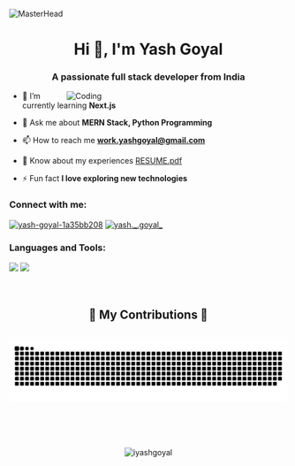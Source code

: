
![MasterHead](https://user-images.githubusercontent.com/10498744/210012254-234538ff-d198-48aa-8964-37e6fd45d227.gif)
<h1 align="center">Hi 👋, I'm Yash Goyal</h1>
<h3 align="center">A passionate full stack developer from India</h3>

<img align="right" alt="Coding" width="400" src="https://art.pixilart.com/sr2712ab0b35ecd.gif">

- 🌱 I’m currently learning **Next.js**

- 💬 Ask me about **MERN Stack, Python Programming**

- 📫 How to reach me **work.yashgoyal@gmail.com**

- 📄 Know about my experiences [RESUME.pdf](https://drive.google.com/file/d/1xdPd5-qw0BvueFbnHfJiEzS5HBIcW2-W/view?usp=sharing)

- ⚡ Fun fact **I love exploring new technologies**

<h3 align="left">Connect with me:</h3>
<p align="left">
<a href="https://linkedin.com/in/yash-goyal-1a35bb208" target="blank"><img align="center" src="https://raw.githubusercontent.com/rahuldkjain/github-profile-readme-generator/master/src/images/icons/Social/linked-in-alt.svg" alt="yash-goyal-1a35bb208" height="30" width="40" /></a>
<a href="https://instagram.com/yash._.goyal_" target="blank"><img align="center" src="https://raw.githubusercontent.com/rahuldkjain/github-profile-readme-generator/master/src/images/icons/Social/instagram.svg" alt="yash._.goyal_" height="30" width="40" /></a>
</p>

<h3 align="left">Languages and Tools:</h3>


<div align="left">
    <img src="https://skillicons.dev/icons?i=nextjs,react,bootstrap,html,css,tailwind,git,vscode" />
    <img src="https://skillicons.dev/icons?i=nodejs,python,cpp,javascript,express,mongodb,mysql,postman" /><br>
</div>
<br>
<br>
<div align="center">
  <h2>🐍 My Contributions 🐍</h2>
  <br>
  <img alt="snake eating my contributions" src="https://raw.githubusercontent.com/Nikhil1601/Nikhil1601/output/github-contribution-grid-snake.svg" />
  
  <br/><br/><br/>
</div>
<div align="center">
<p><img align="center" src="https://github-readme-stats.vercel.app/api/top-langs?username=iyashgoyal&show_icons=true&locale=en&layout=compact" alt="iyashgoyal" /></p>
</div>
